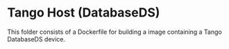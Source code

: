 # Tango Host (DatabaseDS)

This folder consists of a Dockerfile for building a image containing
a Tango DatabaseDS device.
